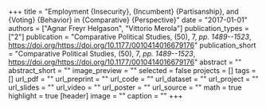 +++
title = "Employment {Insecurity}, {Incumbent} {Partisanship}, and {Voting} {Behavior} in {Comparative} {Perspective}"
date = "2017-01-01"
authors = ["Agnar Freyr Helgason", "Vittorio Merola"]
publication_types = ["2"]
publication = "Comparative Political Studies, (50), 7, _pp. 1489--1523_, https://doi.org/https://doi.org/10.1177/0010414016679176"
publication_short = "Comparative Political Studies, (50), 7, _pp. 1489--1523_, https://doi.org/https://doi.org/10.1177/0010414016679176"
abstract = ""
abstract_short = ""
image_preview = ""
selected = false
projects = []
tags = []
url_pdf = ""
url_preprint = ""
url_code = ""
url_dataset = ""
url_project = ""
url_slides = ""
url_video = ""
url_poster = ""
url_source = ""
math = true
highlight = true
[header]
image = ""
caption = ""
+++
